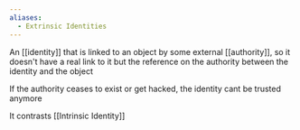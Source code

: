 ```yaml
---
aliases:
  - Extrinsic Identities
---
```


An [[identity]] that is linked to an object by some external [[authority]], so it doesn't have a real link to it but the reference on the authority between the identity and the object

If the authority ceases to exist or get hacked, the identity cant be trusted anymore

It contrasts [[Intrinsic Identity]]
